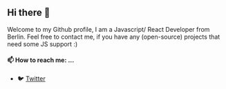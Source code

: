 ## Hi there 👋

Welcome to my Github profile, I am a Javascript/ React Developer from Berlin. Feel free to contact me, if you have any (open-source) projects
that need some JS support :)

#### 📫 How to reach me: ...
+ 🐦 [Twitter](https://twitter.com/vincentiscoding)

<!--
**vincentrohde/vincentrohde** is a ✨ _special_ ✨ repository because its `README.md` (this file) appears on your GitHub profile.

Here are some ideas to get you started:

- 🔭 I’m currently working on ...
- 🌱 I’m currently learning ...
- 👯 I’m looking to collaborate on ...
- 🤔 I’m looking for help with ...
- 💬 Ask me about ...
- 📫 How to reach me: ...
- 😄 Pronouns: ...
- ⚡ Fun fact: ...
-->
